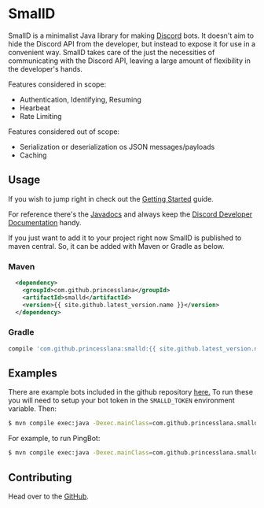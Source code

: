 # SmallD

SmallD is a minimalist Java library for making [Discord](https://discordapp.com) bots.
It doesn't aim to hide the Discord API from the developer, but instead to expose it for
use in a convenient way.
SmallD takes care of the just the necessities of communicating with the Discord API, leaving
a large amount of flexibility in the developer's hands.

Features considered in scope:
* Authentication, Identifying, Resuming
* Hearbeat
* Rate Limiting

Features considered out of scope:
* Serialization or deserialization os JSON messages/payloads
* Caching


## Usage

If you wish to jump right in check out the [Getting Started](getting_started.html) guide.

For reference there's the [Javadocs](https://www.javadoc.io/doc/com.github.princesslana/smalld) and
always keep the [Discord Developer Documentation](https://discordapp.com/developers/docs/intro) handy.

If you just want to add it to your project right now SmallD is published to maven central.
So, it can be added with Maven or Gradle as below.

### Maven

```xml
  <dependency>
    <groupId>com.github.princesslana</groupId>
    <artifactId>smalld</artifactId>
    <version>{{ site.github.latest_version.name }}</version>
  </dependency>
```

### Gradle

```groovy
compile 'com.github.princesslana:smalld:{{ site.github.latest_version.name }}'
```

## Examples

There are example bots included in the github repository
[here.](https://github.com/princesslana/smalld/tree/master/src/main/java/com/github/princesslana/smalld/examples)
To run these you will need to setup your bot token in the `SMALLD_TOKEN` environment variable.
Then:

```bash
$ mvn compile exec:java -Dexec.mainClass=com.github.princesslana.smalld.examples.<classname>
```

For example, to run PingBot:

```bash
$ mvn compile exec:java -Dexec.mainClass=com.github.princesslana.smalld.examples.PingBot
```

## Contributing

Head over to the [GitHub](https://github.com/princesslana/smalld).
